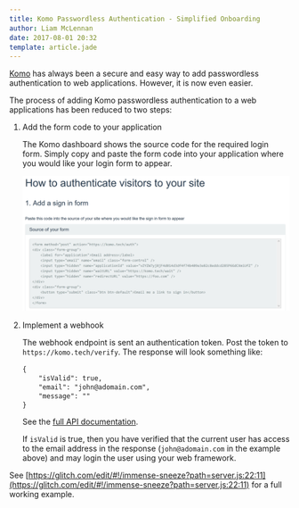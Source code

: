 ```yaml
---
title: Komo Passwordless Authentication - Simplified Onboarding
author: Liam McLennan
date: 2017-08-01 20:32
template: article.jade
---
```


[Komo](https://komo.tech/) has always been a secure and easy way to add passwordless authentication to web applications. However, it is now even easier. 

The process of adding Komo passwordless authentication to a web applications has been reduced to two steps:

1. Add the form code to your application

    The Komo dashboard shows the source code for the required login form. Simply copy and paste the form code into your application where you would like your login form to appear.

    ![Login form code](form.png)

1. Implement a webhook

    The webhook endpoint is sent an authentication token. Post the token to `https://komo.tech/verify`. The response will look something like:

    ```
    {
        "isValid": true,
        "email": "john@adomain.com",
        "message": ""
    }
    ```

    See the [full API documentation](https://app.swaggerhub.com/apis/liammclennan/Komo/1.0.0).

    If `isValid` is true, then you have verified that the current user has access to the email address in the response (`john@adomain.com` in the example above) and may login the user using your web framework. 

See [https://glitch.com/edit/#!/immense-sneeze?path=server.js:22:11](https://glitch.com/edit/#!/immense-sneeze?path=server.js:22:11) for a full working example.